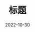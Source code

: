---
title: 标题
shortTitle: 短标题
date: 2022-10-30
isOriginal: true
sticky: true
star: true
article: true
timeline: true
pageInfo:
  - Original
  - Date
  - Category
  - Tag
  - ReadingTime
  - Word
  - PageView
category:
  - 分类
tag:
  - 标签
---